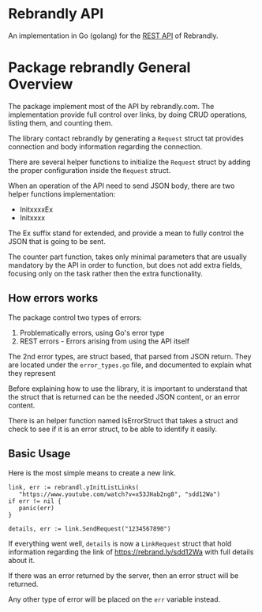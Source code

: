 Rebrandly API
=============

An implementation in Go (golang) for the [REST API](https://developers.rebrandly.com/docs/) of Rebrandly.


Package rebrandly General Overview
===================================

The package implement most of the API by rebrandly.com.
The implementation provide full control over links, by doing CRUD operations,
listing them, and counting them.

The library contact rebrandly by generating a `Request` struct tat provides
connection and body information regarding the connection.

There are several helper functions to initialize the `Request` struct by
adding the proper configuration inside the `Request` struct.

When an operation of the API need to send JSON body, there are two helper
functions implementation:
  * InitxxxxEx
  * Initxxxx

The Ex suffix stand for extended, and provide a mean to fully control the
JSON that is going to be sent.

The counter part function, takes only minimal parameters that are usually
mandatory by the API in order to function, but does not add extra fields,
focusing only on the task rather then the extra functionality.


How errors works
----------------

The package control two types of errors:
   1. Problematically errors, using Go's error type
   2. REST errors - Errors arising from using the API itself

The 2nd error types, are struct based, that parsed from JSON return.
They are located under the `error_types.go` file, and documented to explain
what they represent

Before explaining how to use the library, it is important to understand that
the struct that is returned can be the needed JSON content, or an error
content.

There is an helper function named IsErrorStruct that takes a struct and check
to see if it is an error struct, to be able to identify it easily.


Basic Usage
-----------

Here is the most simple means to create a new link.

    link, err := rebrandl.yInitListLinks(
       "https://www.youtube.com/watch?v=x53JHab2ng8", "sdd12Wa")
    if err != nil {
       panic(err)
    }
  
    details, err := link.SendRequest("1234567890")

If everything went well, `details` is now a `LinkRequest` struct that
hold information regarding the link of https://rebrand.ly/sdd12Wa
with full details about it.

If there was an error returned by the server, then an error struct will be
returned.

Any other type of error will be placed on the `err` variable instead.


